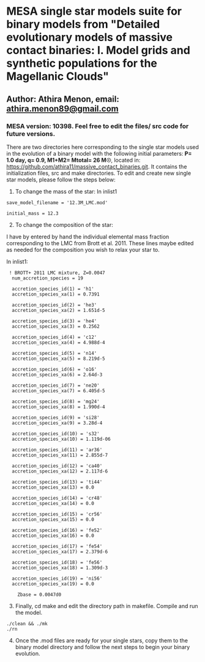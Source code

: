 # MESA single star models suite for binary models from "Detailed evolutionary models of massive contact binaries: I. Model grids and synthetic populations for the Magellanic Clouds"
## Author: Athira Menon, email: athira.menon89@gmail.com
### **MESA version: 10398**. Feel free to edit the files/ src code for future versions. 

There are two directories here corresponding to the single star models used in the evolution of a binary model with the following initial parameters: **P= 1.0 day, q= 0.9, M1+M2= Mtotal= 26 M☉**, located in:
https://github.com/athira11/massive_contact_binaries.git. It contains the initialization files, src  and make directories. To edit and create new single star models, please follow the steps below: 

1. To change the mass of the star:
In inlist1
```
save_model_filename = '12.3M_LMC.mod'

initial_mass = 12.3
``` 
2. To change the composition of the star: 

I have by entered by hand the individual elemental mass fraction corresponding to the LMC from Brott et al. 2011. These lines maybe edited as needed for the composition you
wish to relax your star to. 

In inlist1:
```
 ! BROTT+ 2011 LMC mixture, Z=0.0047
  num_accretion_species = 19

  accretion_species_id(1) = 'h1'
  accretion_species_xa(1) = 0.7391

  accretion_species_id(2) = 'he3'
  accretion_species_xa(2) = 1.651d-5

  accretion_species_id(3) = 'he4'
  accretion_species_xa(3) = 0.2562

  accretion_species_id(4) = 'c12'
  accretion_species_xa(4) = 4.988d-4

  accretion_species_id(5) = 'n14'
  accretion_species_xa(5) = 8.219d-5

  accretion_species_id(6) = 'o16'
  accretion_species_xa(6) = 2.64d-3

  accretion_species_id(7) = 'ne20'
  accretion_species_xa(7) = 6.405d-5

  accretion_species_id(8) = 'mg24'
  accretion_species_xa(8) = 1.990d-4

  accretion_species_id(9) = 'si28'
  accretion_species_xa(9) = 3.28d-4

  accretion_species_id(10) = 's32'
  accretion_species_xa(10) = 1.119d-06

  accretion_species_id(11) = 'ar36'
  accretion_species_xa(11) = 2.855d-7

  accretion_species_id(12) = 'ca40'
  accretion_species_xa(12) = 2.117d-6

  accretion_species_id(13) = 'ti44'
  accretion_species_xa(13) = 0.0

  accretion_species_id(14) = 'cr48'
  accretion_species_xa(14) = 0.0

  accretion_species_id(15) = 'cr56'
  accretion_species_xa(15) = 0.0

  accretion_species_id(16) = 'fe52'
  accretion_species_xa(16) = 0.0

  accretion_species_id(17) = 'fe54'
  accretion_species_xa(17) = 2.379d-6

  accretion_species_id(18) = 'fe56'
  accretion_species_xa(18) = 1.309d-3

  accretion_species_id(19) = 'ni56'
  accretion_species_xa(19) = 0.0

```
```
    Zbase = 0.0047d0
```

3. Finally, cd make and edit the directory path in makefile. Compile and run the model. 
```
./clean && ./mk
./rn
```

4. Once the .mod files are ready for your single stars, copy them to the binary model directory and follow the next steps to begin your binary evolution. 
